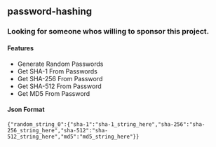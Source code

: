 ## password-hashing

### Looking for someone whos willing to sponsor this project.

#### Features
- Generate Random Passwords
- Get SHA-1 From Passwords
- Get SHA-256 From Password
- Get SHA-512 From Password
- Get MD5 From Password


#### Json Format
```
{"random_string_0":{"sha-1":"sha-1_string_here","sha-256":"sha-256_string_here","sha-512":"sha-512_string_here","md5":"md5_string_here"}}
```
